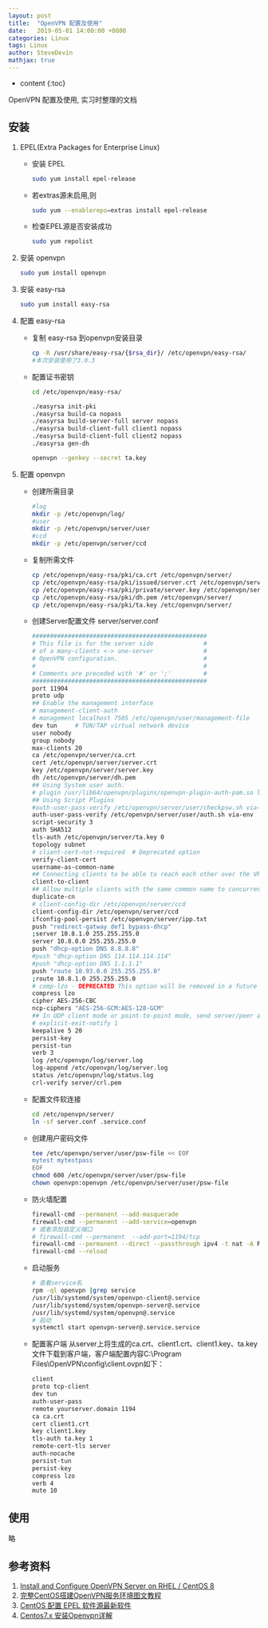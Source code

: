 ```yaml
---
layout: post
title:  "OpenVPN 配置及使用"
date:   2019-05-01 14:00:00 +0800
categories: Linux
tags: Linux
author: SteveDevin
mathjax: true
---
```

* content
{:toc}

OpenVPN 配置及使用, 实习时整理的文档



## 安装

1. EPEL(Extra Packages for Enterprise Linux)

   - 安装 EPEL

        ```bash
        sudo yum install epel-release
        ```

   - 若extras源未启用,则

        ```bash
        sudo yum --enablerepo=extras install epel-release
        ```

   - 检查EPEL源是否安装成功

        ```bash
        sudo yum repolist
        ```

2. 安装 openvpn

    ```bash
    sudo yum install openvpn
    ```

3. 安装 easy-rsa

    ```bash
    sudo yum install easy-rsa
    ```

4. 配置 easy-rsa
    - 复制 easy-rsa 到openvpn安装目录

        ```bash
        cp -R /usr/share/easy-rsa/{$rsa_dir}/ /etc/openvpn/easy-rsa/
        #本次安装使用了3.0.3
        ```

    - 配置证书密钥

        ```bash
        cd /etc/openvpn/easy-rsa/

        ./easyrsa init-pki
        ./easyrsa build-ca nopass
        ./easyrsa build-server-full server nopass
        ./easyrsa build-client-full client1 nopass
        ./easyrsa build-client-full client2 nopass
        ./easyrsa gen-dh

        openvpn --genkey --secret ta.key
        ```

5. 配置 openvpn
    - 创建所需目录

        ```bash
        #log
        mkdir -p /etc/openvpn/log/
        #user
        mkdir -p /etc/openvpn/server/user
        #ccd
        mkdir -p /etc/openvpn/server/ccd
        ```

    - 复制所需文件

        ```bash
        cp /etc/openvpn/easy-rsa/pki/ca.crt /etc/openvpn/server/
        cp /etc/openvpn/easy-rsa/pki/issued/server.crt /etc/openvpn/server/
        cp /etc/openvpn/easy-rsa/pki/private/server.key /etc/openvpn/server/
        cp /etc/openvpn/easy-rsa/pki/dh.pem /etc/openvpn/server/
        cp /etc/openvpn/easy-rsa/pki/ta.key /etc/openvpn/server/
        ```

    - 创建Server配置文件 server/server.conf

        ```bash
        #################################################
        # This file is for the server side              #
        # of a many-clients <-> one-server              #
        # OpenVPN configuration.                        #
        #                                               #
        # Comments are preceded with '#' or ';'         #
        #################################################
        port 11904
        proto udp
        ## Enable the management interface
        # management-client-auth
        # management localhost 7505 /etc/openvpn/user/management-file
        dev tun     # TUN/TAP virtual network device
        user nobody
        group nobody
        max-clients 20
        ca /etc/openvpn/server/ca.crt
        cert /etc/openvpn/server/server.crt
        key /etc/openvpn/server/server.key
        dh /etc/openvpn/server/dh.pem
        ## Using System user auth.
        # plugin /usr/lib64/openvpn/plugins/openvpn-plugin-auth-pam.so login
        ## Using Script Plugins
        #auth-user-pass-verify /etc/openvpn/server/user/checkpsw.sh via-env
        auth-user-pass-verify /etc/openvpn/server/user/auth.sh via-env
        script-security 3
        auth SHA512
        tls-auth /etc/openvpn/server/ta.key 0
        topology subnet
        # client-cert-not-required  # Deprecated option
        verify-client-cert
        username-as-common-name
        ## Connecting clients to be able to reach each other over the VPN.
        client-to-client
        ## Allow multiple clients with the same common name to concurrently connect.
        duplicate-cn
        # client-config-dir /etc/openvpn/server/ccd
        client-config-dir /etc/openvpn/server/ccd
        ifconfig-pool-persist /etc/openvpn/server/ipp.txt
        push "redirect-gatway def1 bypass-dhcp"
        ;server 10.8.1.0 255.255.255.0
        server 10.8.0.0 255.255.255.0
        push "dhcp-option DNS 8.8.8.8"
        #push "dhcp-option DNS 114.114.114.114"
        #push "dhcp-option DNS 1.1.1.1"
        push "route 10.93.0.0 255.255.255.0"
        ;route 10.8.1.0 255.255.255.0
        # comp-lzo - DEPRECATED This option will be removed in a future OpenVPN release. Use the newer --compress instead.
        compress lzo
        cipher AES-256-CBC
        ncp-ciphers "AES-256-GCM:AES-128-GCM"
        ## In UDP client mode or point-to-point mode, send server/peer an exit notification if tunnel is restarted or OpenVPN process is exited.
        # explicit-exit-notify 1
        keepalive 5 20
        persist-key
        persist-tun
        verb 3
        log /etc/openvpn/log/server.log
        log-append /etc/openvpn/log/server.log
        status /etc/openvpn/log/status.log
        crl-verify server/crl.pem
        ```

    - 配置文件软连接

        ```bash
        cd /etc/openvpn/server/
        ln -sf server.conf .service.conf
        ```

    - 创建用户密码文件

        ```bash
        tee /etc/openvpn/server/user/psw-file << EOF
        mytest mytestpass
        EOF
        chmod 600 /etc/openvpn/server/user/psw-file
        chown openvpn:openvpn /etc/openvpn/server/user/psw-file
        ```

    - 防火墙配置

        ```bash
        firewall-cmd --permanent --add-masquerade
        firewall-cmd --permanent --add-service=openvpn
        # 或者添加自定义端口
        # firewall-cmd --permanent  --add-port=1194/tcp
        firewall-cmd --permanent --direct --passthrough ipv4 -t nat -A POSTROUTING -s 10.8.0.0/24 -o eth0 -j MASQUERADE
        firewall-cmd --reload
        ```

    - 启动服务

        ```bash
        # 查看service名
        rpm -ql openvpn |grep service
        /usr/lib/systemd/system/openvpn-client@.service
        /usr/lib/systemd/system/openvpn-server@.service
        /usr/lib/systemd/system/openvpn@.service
        # 启动
        systemctl start openvpn-server@.service.service
        ```

    - 配置客户端
    从server上将生成的ca.crt、client1.crt、client1.key、ta.key文件下载到客户端，客户端配置内容C:\Program Files\OpenVPN\config\client.ovpn如下：

        ```bash
        client
        proto tcp-client
        dev tun
        auth-user-pass
        remote yourserver.domain 1194
        ca ca.crt
        cert client1.crt
        key client1.key
        tls-auth ta.key 1
        remote-cert-tls server
        auth-nocache
        persist-tun
        persist-key
        compress lzo
        verb 4
        mute 10
        ```

## 使用

略

## 参考资料

1. [Install and Configure OpenVPN Server on RHEL / CentOS 8](https://computingforgeeks.com/install-and-configure-openvpn-server-on-rhel-centos-8/)
2. [完整CentOS搭建OpenVPN服务环境图文教程](https://www.jianshu.com/p/4bbf946222d5)
3. [CentOS 配置 EPEL 软件源最新软件](https://www.yuzhi100.com/tutorial/centos/centos-peizhi-epel)
4. [Centos7.x 安装Openvpn详解](https://www.fandenggui.com/post/centos7-install-openvpn.html)